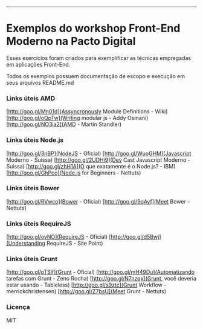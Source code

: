 ---
# Exemplos do workshop Front-End Moderno na Pacto Digital
Esses exercícios foram criados para exemplificar as técnicas empregadas em aplicações Front-End.

Todos os exemplos possuem documentação de escopo e execução em seus arquivos README.md

### Links úteis AMD
[http://goo.gl/Mn01d](Assyncronously Module Definitions - Wiki)
[http://goo.gl/oQpTw](Writing modular js - Addy Osmani)
[http://goo.gl/NO3ia2](AMD - Martin Standler)

### Links úteis Node.js
[http://goo.gl/3nBP](NodeJS - Oficial)
[http://goo.gl/WuoGHM](Javascript Moderno - Suissa)
[http://goo.gl/2UDHi9](Dev Cast Javascript Moderno - Suissa)
[http://goo.gl/zhH1A](O que exatamente é o Node.js? - IBM)
[http://goo.gl/GhPco](Node.js for Beginners - Nettuts)

### Links úteis Bower
[http://goo.gl/RVwco](Bower - Oficial)
[http://goo.gl/9qAyf](Meet Bower - Nettuts)

### Links úteis RequireJS
[http://goo.gl/ovNO](RequireJS - Oficial)
[http://goo.gl/d5Bwj](Understanding RequireJS - Site Point)

### Links úteis Grunt
[http://goo.gl/pTSlf](Grunt - Oficial)
[http://goo.gl/mH49Du](Automatizando tarefas com Grunt - Zeno Rocha)
[http://goo.gl/N7nzqx](Grunt, você deveria estar usando - Tableless)
[http://goo.gl/s9ztc](Grunt Workflow - merrickchristensen)
[http://goo.gl/Z7bsU](Meet Grunt - Nettuts)

### Licença
MIT
